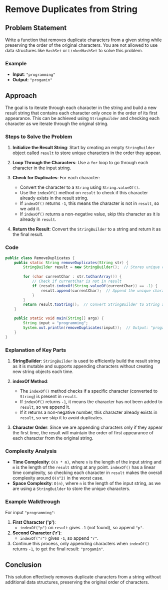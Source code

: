 

# Remove Duplicates from String

## Problem Statement

Write a function that removes duplicate characters from a given string while preserving the order of the original characters. You are not allowed to use data structures like `HashSet` or `LinkedHashSet` to solve this problem.

### Example

- **Input**: `"programming"`
- **Output**: `"progamin"`

## Approach

The goal is to iterate through each character in the string and build a new result string that contains each character only once in the order of its first appearance. This can be achieved using `StringBuilder` and checking each character as we iterate through the original string.

### Steps to Solve the Problem

1. **Initialize the Result String**: Start by creating an empty `StringBuilder` object called `result` to store unique characters in the order they appear.

2. **Loop Through the Characters**: Use a `for` loop to go through each character in the input string.

3. **Check for Duplicates**: For each character:
   - Convert the character to a `String` using `String.valueOf()`.
   - Use the `indexOf()` method on `result` to check if this character already exists in the result string.
   - If `indexOf()` returns `-1`, this means the character is not in `result`, so we add it.
   - If `indexOf()` returns a non-negative value, skip this character as it is already in `result`.

4. **Return the Result**: Convert the `StringBuilder` to a string and return it as the final result.

### Code

```java
public class RemoveDuplicates {
    public static String removeDuplicates(String str) {
        StringBuilder result = new StringBuilder();  // Stores unique characters in order
        
        for (char currentChar : str.toCharArray()) {
            // Check if currentChar is not in result
            if (result.indexOf(String.valueOf(currentChar)) == -1) {
                result.append(currentChar);  // Append the unique character
            }
        }
        return result.toString();  // Convert StringBuilder to String and return
    }

    public static void main(String[] args) {
        String input = "programming";
        System.out.println(removeDuplicates(input));  // Output: "progamin"
    }
}
```

### Explanation of Key Parts

1. **StringBuilder**: `StringBuilder` is used to efficiently build the result string as it is mutable and supports appending characters without creating new string objects each time.
  
2. **indexOf Method**:
   - The `indexOf()` method checks if a specific character (converted to `String`) is present in `result`.
   - If `indexOf()` returns `-1`, it means the character has not been added to `result`, so we append it.
   - If it returns a non-negative number, this character already exists in `result`, so we skip it to avoid duplicates.

3. **Character Order**: Since we are appending characters only if they appear the first time, the result will maintain the order of first appearance of each character from the original string.

### Complexity Analysis

- **Time Complexity**: `O(n * m)`, where `n` is the length of the input string and `m` is the length of the `result` string at any point. `indexOf()` has a linear time complexity, so checking each character in `result` makes the overall complexity around `O(n^2)` in the worst case.
- **Space Complexity**: `O(n)`, where `n` is the length of the input string, as we are using a `StringBuilder` to store the unique characters.

### Example Walkthrough

For input `"programming"`:

1. **First Character ('p')**:
   - `indexOf("p")` on `result` gives `-1` (not found), so append `"p"`.
2. **Second Character ('r')**:
   - `indexOf("r")` gives `-1`, so append `"r"`.
3. Continue this process, only appending characters when `indexOf()` returns `-1`, to get the final result: `"progamin"`.

## Conclusion

This solution effectively removes duplicate characters from a string without additional data structures, preserving the original order of characters.